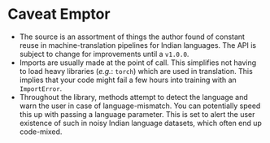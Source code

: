 Caveat Emptor
=============

* The source is an assortment of things the author found of constant reuse in
  machine-translation pipelines for Indian languages. The API is subject to
  change for improvements until a ``v1.0.0``.
* Imports are usually made at the point of call. This simplifies not having to
  load heavy libraries (*e.g.*: ``torch``) which are used in translation. This
  implies that your code might fail a few hours into training with an
  ``ImportError``.
* Throughout the library, methods attempt to detect the language and warn the
  user in case of language-mismatch. You can potentially speed this up with
  passing a language parameter. This is set to alert the user existence of such
  in noisy Indian language datasets, which often end up code-mixed.
